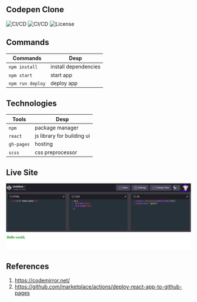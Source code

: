 ## Codepen Clone

![CI/CD](https://github.com/sudipstha08/codepen/workflows/codepen_cd/badge.svg)
![CI/CD](https://github.com/sudipstha08/codepen/workflows/codepen_ci/badge.svg)
![License](https://img.shields.io/github/license/dyarleniber/react-workflow-gh-actions)

## Commands
  | Commands     |            Desp         |
  |--------------|-------------------------|
  |`npm install` | install dependencies    |
  |`npm start`   | start app               |
  |`npm run deploy` | deploy app           |

## Technologies
|   Tools    |    Desp                   |
|------------|---------------------------|
| `npm`      | package manager           |
| `react`    | js library for building ui|
| `gh-pages` | hosting                   |
| `scss`     | css preprocessor          |


 ## Live Site
<a href="https://sudipstha08.github.io/codepen/" rel="codepen">![codepen-clone](https://github.com/sudipstha08/codepen/blob/master/src/assets/pen.png?raw=true)</a>

## References
1. https://codemirror.net/
2. https://github.com/marketplace/actions/deploy-react-app-to-github-pages